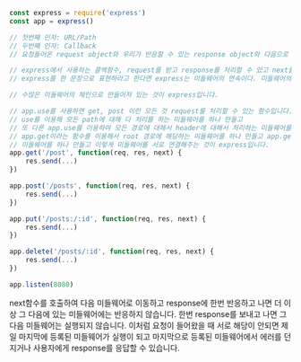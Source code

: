 ```js
const express = require('express')
const app = express()

// 첫번째 인자: URL/Path
// 두번째 인자: Callback
// 요청들어온 request object와 우리가 반응할 수 있는 response object와 다음으로 넘어갈 수 있는 next가 인자로 들어오고 해당하는 경로에 대하여 인자를 보내고 싶으면 전달받은 response object를 이용해서 send를 호출하면 됩니다.

// express에서 사용하는 콜백함수, request를 받고 response를 처리할 수 있고 next를 받아서 들어오는 이 함수를 미들웨어라고 합니다.
// express를 한 문장으로 표현하라고 한다면 express는 미들웨어의 연속이다. 미들웨어의 체인이다라고 표현할 수 있습니다.

// 수많은 미들웨어의 체인으로 만들어져 있는 것이 express입니다.

// app.use를 사용하면 get, post 이런 모든 것 request를 처리할 수 있는 함수입니다.
// use를 이용해 모든 path에 대해 다 처리를 하는 미들웨어를 하나 만들고
// 또 다른 app.use를 이용하여 모든 경로에 대해서 header에 대해서 처리하는 미들웨어를 하나 만들고
// app.get이라는 함수를 이용해서 root 경로에 해당하는 미들웨어를 하나 만들고 app.get에 '/post'라는
// 미들웨어를 하나 만들고 이렇게 미들웨어를 서로 연결해주는 것이 express입니다.
app.get('/post', function(req, res, next) {
    res.send(...)
})

app.post('/posts', function(req, res, next) {
    res.send(...)
})

app.put('/posts:/:id', function(req, res, next) {
    res.send(...)
})

app.delete('/posts/:id', function(req, res, next) {
    res.send(...)
})

app.listen(8080)
```

next함수를 호출하여 다음 미들웨어로 이동하고 response에 한번 반응하고 나면 더 이상 그 다음에 있는
미들웨어에는 반응하지 않습니다. 한번 response를 보내고 나면 그 다음 미들웨어는 실행되지 않습니다.
이처럼 요청이 들어왔을 때 서로 해당이 안되면 제일 마지막에 등록된 미들웨어가 실행이 되고
마지막으로 등록된 미들웨어에서 에러를 던지거나 사용자에게 response를 응답할 수 있습니다.
